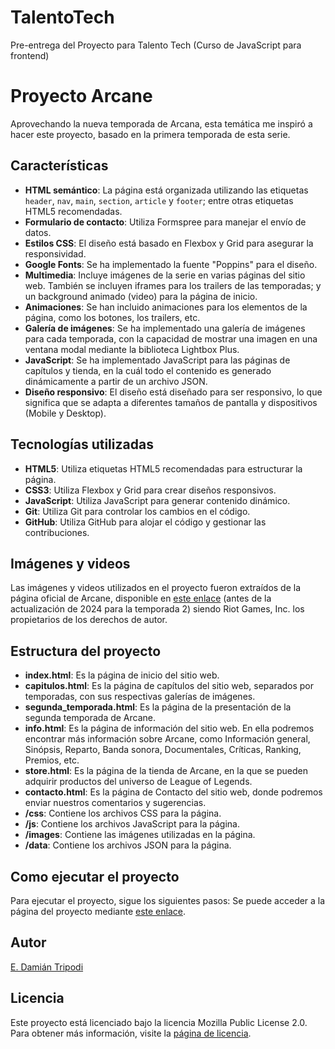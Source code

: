 # TalentoTech
Pre-entrega del Proyecto para Talento Tech (Curso de JavaScript para frontend)

# Proyecto Arcane
Aprovechando la nueva temporada de Arcana, esta temática me inspiró a hacer este proyecto, basado en la primera temporada de esta serie.

## Características
- **HTML semántico**: La página está organizada utilizando las etiquetas `header`, `nav`, `main`, `section`, `article` y `footer`; entre otras etiquetas HTML5 recomendadas.
- **Formulario de contacto**: Utiliza Formspree para manejar el envío de datos.
- **Estilos CSS**: El diseño está basado en Flexbox y Grid para asegurar la responsividad.
- **Google Fonts**: Se ha implementado la fuente "Poppins" para el diseño.
- **Multimedia**: Incluye imágenes de la serie en varias páginas del sitio web. También se incluyen iframes para los trailers de las temporadas; y un background animado (video) para la página de inicio.
- **Animaciones**: Se han incluido animaciones para los elementos de la página, como los botones, los trailers, etc.
- **Galería de imágenes**: Se ha implementado una galería de imágenes para cada temporada, con la capacidad de mostrar una imagen en una ventana modal mediante la biblioteca Lightbox Plus.
- **JavaScript**: Se ha implementado JavaScript para las páginas de capítulos y tienda, en la cuál todo el contenido es generado dinámicamente a partir de un archivo JSON.
- **Diseño responsivo**: El diseño está diseñado para ser responsivo, lo que significa que se adapta a diferentes tamaños de pantalla y dispositivos (Mobile y Desktop).

## Tecnologías utilizadas
- **HTML5**: Utiliza etiquetas HTML5 recomendadas para estructurar la página.
- **CSS3**: Utiliza Flexbox y Grid para crear diseños responsivos.
- **JavaScript**: Utiliza JavaScript para generar contenido dinámico.
- **Git**: Utiliza Git para controlar los cambios en el código.
- **GitHub**: Utiliza GitHub para alojar el código y gestionar las contribuciones.

## Imágenes y videos
Las imágenes y videos utilizados en el proyecto fueron extraídos de la página oficial de Arcane, disponible en [este enlace](https://www.arcane.com/es-mx/) (antes de la actualización de 2024 para la temporada 2) siendo Riot Games, Inc. los propietarios de los derechos de autor.

## Estructura del proyecto
- **index.html**: Es la página de inicio del sitio web.
- **capitulos.html**: Es la página de capítulos del sitio web, separados por temporadas, con sus respectivas galerías de imágenes.
- **segunda_temporada.html**: Es la página de la presentación de la segunda temporada de Arcane.
- **info.html**: Es la página de información del sitio web. En ella podremos encontrar más información sobre Arcane, como Información general, Sinópsis, Reparto, Banda sonora, Documentales, Críticas, Ranking, Premios, etc.
- **store.html**: Es la página de la tienda de Arcane, en la que se pueden adquirir productos del universo de League of Legends.
- **contacto.html**: Es la página de Contacto del sitio web, donde podremos enviar nuestros comentarios y sugerencias.
- **/css**: Contiene los archivos CSS para la página.
- **/js**: Contiene los archivos JavaScript para la página.
- **/images**: Contiene las imágenes utilizadas en la página.
- **/data**: Contiene los archivos JSON para la página.

## Como ejecutar el proyecto
Para ejecutar el proyecto, sigue los siguientes pasos:
Se puede acceder a la página del proyecto mediante [este enlace](https://edamiantripodi.github.io/TalentoTech/).

## Autor
[E. Damián Tripodi](https://edamiantripodi.github.io/)

## Licencia
Este proyecto está licenciado bajo la licencia Mozilla Public License 2.0. Para obtener más información, visite la [página de licencia](https://github.com/edamiantripodi/TalentoTech/blob/main/LICENSE).